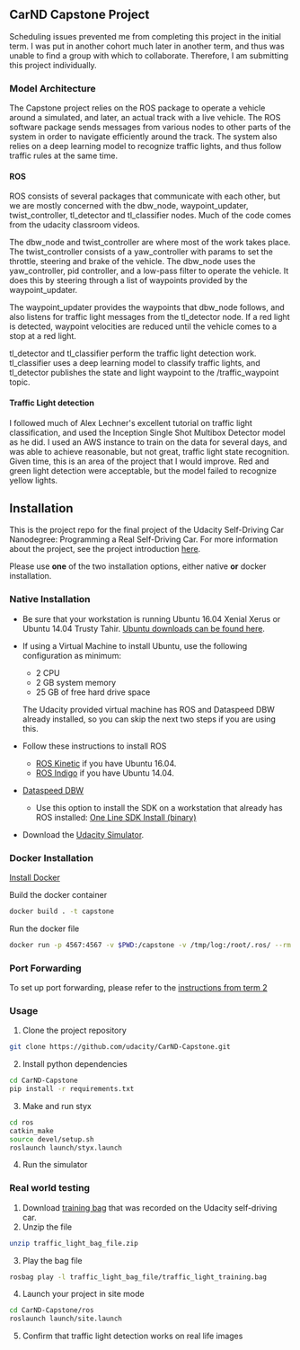 ## CarND Capstone Project

Scheduling issues prevented me from completing this project in the initial term.  I was put in another cohort much later in another term, and thus was unable to find a group with which to collaborate.  Therefore, I am submitting this project individually.

### Model Architecture
The Capstone project relies on the ROS package to operate a vehicle around a simulated, and later, an actual track with a live vehicle.
The ROS software package sends messages from various nodes to other parts of the system in order to navigate efficiently around the track.  The system also relies on a deep learning model to recognize traffic lights, and thus follow traffic rules at the same time.

#### ROS
ROS consists of several packages that communicate with each other, but we are mostly concerned with the dbw_node, waypoint_updater, twist_controller, tl_detector and tl_classifier nodes.  Much of the code comes from the udacity classroom videos.

The dbw_node and twist_controller are where most of the work takes place.  The twist_controller consists of a yaw_controller with params to set the throttle, steering and brake of the vehicle.  The dbw_node uses the yaw_controller, pid controller, and a low-pass filter to operate the vehicle.  It does this by steering through a list of waypoints provided by the waypoint_updater.

The waypoint_updater provides the waypoints that dbw_node follows, and also listens for traffic light messages from the tl_detector node. If a red light is detected, waypoint velocities are reduced until the vehicle comes to a stop at a red light.

tl_detector and tl_classifier perform the traffic light detection work.  tl_classifier uses a deep learning model to classify traffic lights, and tl_detector publishes the state and light waypoint to the /traffic_waypoint topic.

#### Traffic Light detection
I followed much of Alex Lechner's excellent tutorial on traffic light classification, and used the Inception Single Shot Multibox Detector model as he did.  I used an AWS instance to train on the data for several days, and was able to achieve reasonable, but not great, traffic light state recognition.  Given time, this is an area of the project that I would improve.  Red and green light detection were acceptable, but the model failed to recognize yellow lights.

## Installation







This is the project repo for the final project of the Udacity Self-Driving Car Nanodegree: Programming a Real Self-Driving Car. For more information about the project, see the project introduction [here](https://classroom.udacity.com/nanodegrees/nd013/parts/6047fe34-d93c-4f50-8336-b70ef10cb4b2/modules/e1a23b06-329a-4684-a717-ad476f0d8dff/lessons/462c933d-9f24-42d3-8bdc-a08a5fc866e4/concepts/5ab4b122-83e6-436d-850f-9f4d26627fd9).

Please use **one** of the two installation options, either native **or** docker installation.

### Native Installation

* Be sure that your workstation is running Ubuntu 16.04 Xenial Xerus or Ubuntu 14.04 Trusty Tahir. [Ubuntu downloads can be found here](https://www.ubuntu.com/download/desktop).
* If using a Virtual Machine to install Ubuntu, use the following configuration as minimum:
  * 2 CPU
  * 2 GB system memory
  * 25 GB of free hard drive space

  The Udacity provided virtual machine has ROS and Dataspeed DBW already installed, so you can skip the next two steps if you are using this.

* Follow these instructions to install ROS
  * [ROS Kinetic](http://wiki.ros.org/kinetic/Installation/Ubuntu) if you have Ubuntu 16.04.
  * [ROS Indigo](http://wiki.ros.org/indigo/Installation/Ubuntu) if you have Ubuntu 14.04.
* [Dataspeed DBW](https://bitbucket.org/DataspeedInc/dbw_mkz_ros)
  * Use this option to install the SDK on a workstation that already has ROS installed: [One Line SDK Install (binary)](https://bitbucket.org/DataspeedInc/dbw_mkz_ros/src/81e63fcc335d7b64139d7482017d6a97b405e250/ROS_SETUP.md?fileviewer=file-view-default)
* Download the [Udacity Simulator](https://github.com/udacity/CarND-Capstone/releases).

### Docker Installation
[Install Docker](https://docs.docker.com/engine/installation/)

Build the docker container
```bash
docker build . -t capstone
```

Run the docker file
```bash
docker run -p 4567:4567 -v $PWD:/capstone -v /tmp/log:/root/.ros/ --rm -it capstone
```

### Port Forwarding
To set up port forwarding, please refer to the [instructions from term 2](https://classroom.udacity.com/nanodegrees/nd013/parts/40f38239-66b6-46ec-ae68-03afd8a601c8/modules/0949fca6-b379-42af-a919-ee50aa304e6a/lessons/f758c44c-5e40-4e01-93b5-1a82aa4e044f/concepts/16cf4a78-4fc7-49e1-8621-3450ca938b77)

### Usage

1. Clone the project repository
```bash
git clone https://github.com/udacity/CarND-Capstone.git
```

2. Install python dependencies
```bash
cd CarND-Capstone
pip install -r requirements.txt
```
3. Make and run styx
```bash
cd ros
catkin_make
source devel/setup.sh
roslaunch launch/styx.launch
```
4. Run the simulator

### Real world testing
1. Download [training bag](https://s3-us-west-1.amazonaws.com/udacity-selfdrivingcar/traffic_light_bag_file.zip) that was recorded on the Udacity self-driving car.
2. Unzip the file
```bash
unzip traffic_light_bag_file.zip
```
3. Play the bag file
```bash
rosbag play -l traffic_light_bag_file/traffic_light_training.bag
```
4. Launch your project in site mode
```bash
cd CarND-Capstone/ros
roslaunch launch/site.launch
```
5. Confirm that traffic light detection works on real life images
